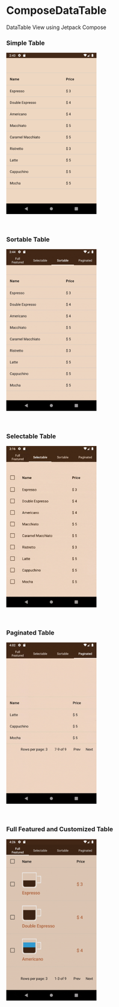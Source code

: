 # ComposeDataTable

DataTable View using Jetpack Compose


### Simple Table

<img src="screenshots/simple_table.png"
     alt="Simple Table"
     style="width: 240px;" />
     


<br/>

### Sortable Table

<img src="screenshots/sortable_table.gif"
     alt="Simple Table"
     width="240px" />     
     
     
     
<br/>

### Selectable Table

<img src="screenshots/selectable_table.gif"
     alt="Simple Table"
     style="width: 240px;" />     
     


     
     
<br/>

### Paginated Table

<img src="screenshots/paginated_table.gif"
     alt="Simple Table"
     style="width: 240px;" />     
     
     
<br/>


### Full Featured and Customized Table

<img src="screenshots/full_featured_table.gif"
     alt="Simple Table"
     style="width: 240px;" />                    
     
     